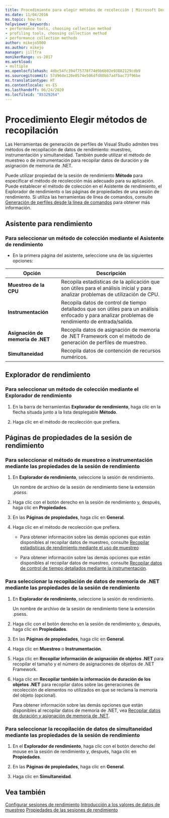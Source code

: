 ```yaml
---
title: Procedimiento para elegir métodos de recolección | Microsoft Docs
ms.date: 11/04/2016
ms.topic: how-to
helpviewer_keywords:
- performance tools, choosing collection method
- profiling tools, choosing collection method
- performance collection methods
author: mikejo5000
ms.author: mikejo
manager: jillfra
monikerRange: vs-2017
ms.workload:
- multiple
ms.openlocfilehash: 4dbc54fc394f75778f74d9b6b02e93882129cdb9
ms.sourcegitcommit: 57d96de120e0574e506dfd80bb7adfbac73f96be
ms.translationtype: HT
ms.contentlocale: es-ES
ms.lasthandoff: 06/24/2020
ms.locfileid: "85329264"
---
```

# <a name="how-to-choose-collection-methods"></a>Procedimiento Elegir métodos de recopilación

Las Herramientas de generación de perfiles de Visual Studio admiten tres métodos de recopilación de datos de rendimiento: muestreo, instrumentación y simultaneidad. También puede utilizar el método de muestreo o de instrumentación para recopilar datos de duración y de asignación de memoria de .NET.

Puede utilizar propiedad de la sesión de rendimiento **Método** para especificar el método de recolección más adecuado para su aplicación. Puede establecer el método de colección en el Asistente de rendimiento, el Explorador de rendimiento o las páginas de propiedades de una sesión de rendimiento. Si utiliza las herramientas de línea de comandos, consulte [Generación de perfiles desde la línea de comandos](../profiling/using-the-profiling-tools-from-the-command-line.md) para obtener más información.

## <a name="performance-wizard"></a>Asistente para rendimiento

### <a name="to-select-a-collection-method-using-the-performance-wizard"></a>Para seleccionar un método de colección mediante el Asistente de rendimiento

- En la primera página del asistente, seleccione una de las siguientes opciones:

| Opción | Descripción |
|----------------------------| - |
| **Muestreo de la CPU** | Recopila estadísticas de la aplicación que son útiles para el análisis inicial y para analizar problemas de utilización de CPU. |
| **Instrumentación** | Recopila datos de control de tiempo detallados que son útiles para un análisis enfocado y para analizar problemas de rendimiento de entrada/salida. |
| **Asignación de memoria de .NET** | Recopila datos de asignación de memoria de .NET Framework con el método de generación de perfiles de muestreo. |
| **Simultaneidad** | Recopila datos de contención de recursos numéricos. |

## <a name="performance-explorer"></a>Explorador de rendimiento

### <a name="to-select-a-collection-method-using-performance-explorer"></a>Para seleccionar un método de colección mediante el Explorador de rendimiento

1. En la barra de herramientas **Explorador de rendimiento**, haga clic en la flecha situada junto a la lista desplegable **Método**.

2. Haga clic en el método de recolección que prefiera.

## <a name="performance-session-property-pages"></a>Páginas de propiedades de la sesión de rendimiento

### <a name="to-select-the-sampling-or-instrumentation-method-using-performance-session-properties"></a>Para seleccionar el método de muestreo o instrumentación mediante las propiedades de la sesión de rendimiento

1. En **Explorador de rendimiento**, seleccione la sesión de rendimiento.

     Un nombre de archivo de la sesión de rendimiento tiene la extensión .*psess*.

2. Haga clic con el botón derecho en la sesión de rendimiento y, después, haga clic en **Propiedades**.

3. En las **Páginas de propiedades**, haga clic en **General**.

4. Haga clic en el método de recolección que prefiera.

    - Para obtener información sobre las demás opciones que están disponibles al recopilar datos de muestreo, consulte [Recopilar estadísticas de rendimiento mediante el uso de muestreo](../profiling/collecting-performance-statistics-by-using-sampling.md)

    - Para obtener información sobre las demás opciones que están disponibles al recopilar datos de muestreo, consulte [Recopilar datos de control de tiempo detallados mediante la instrumentación](../profiling/collecting-detailed-timing-data-by-using-instrumentation.md).

### <a name="to-select-net-memory-data-collection-by-using-performance-session-properties"></a>Para seleccionar la recopilación de datos de memoria de .NET mediante las propiedades de la sesión de rendimiento

1. En **Explorador de rendimiento**, seleccione la sesión de rendimiento.

     Un nombre de archivo de la sesión de rendimiento tiene la extensión .psess.

2. Haga clic con el botón derecho en la sesión de rendimiento y, después, haga clic en **Propiedades**.

3. En las **Páginas de propiedades**, haga clic en **General**.

4. Haga clic en **Muestreo** o **Instrumentación**.

5. Haga clic en **Recopilar información de asignación de objetos .NET** para recopilar el tamaño y el número de asignaciones de objetos de .NET Framework.

6. Haga clic en **Recopilar también la información de duración de los objetos .NET** para recopilar datos sobre las generaciones de recolección de elementos no utilizados en que se reclama la memoria del objeto (opcional).

     Para obtener información sobre las demás opciones que están disponibles al recopilar datos de memoria de .NET, vea [Recopilar datos de duración y asignación de memoria de .NET](../profiling/collecting-dotnet-memory-allocation-and-lifetime-data.md).

### <a name="to-select-concurrency-data-collection-by-using-performance-session-properties"></a>Para seleccionar la recopilación de datos de simultaneidad mediante las propiedades de la sesión de rendimiento

1. En el **Explorador de rendimiento**, haga clic con el botón derecho del mouse en la sesión de rendimiento y, después, haga clic en **Propiedades**.

2. En las **Páginas de propiedades**, haga clic en **General**.

3. Haga clic en **Simultaneidad**.

## <a name="see-also"></a>Vea también

[Configurar sesiones de rendimiento](../profiling/configuring-performance-sessions.md)
[Introducción a los valores de datos de muestreo](../profiling/understanding-sampling-data-values.md)
[Propiedades de las sesiones de rendimiento](../profiling/performance-session-properties.md)
